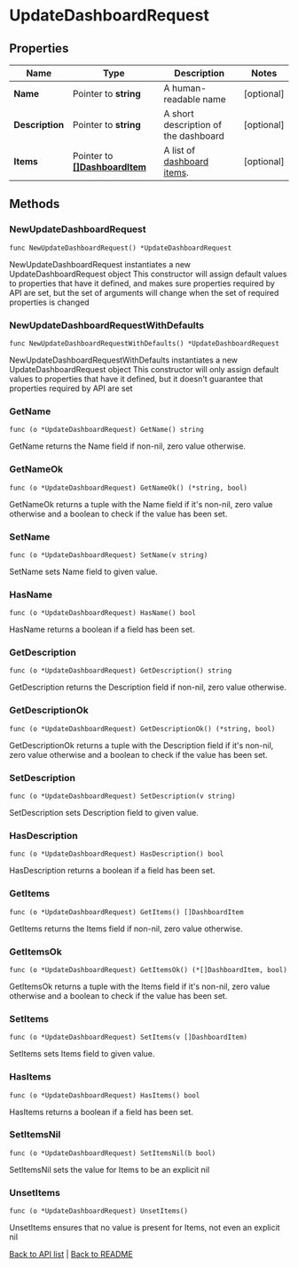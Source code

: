 # UpdateDashboardRequest

## Properties

Name | Type | Description | Notes
------------ | ------------- | ------------- | -------------
**Name** | Pointer to **string** | A human-readable name | [optional] 
**Description** | Pointer to **string** | A short description of the dashboard | [optional] 
**Items** | Pointer to [**[]DashboardItem**](DashboardItem.md) | A list of [dashboard items](#dashboard-item). | [optional] 

## Methods

### NewUpdateDashboardRequest

`func NewUpdateDashboardRequest() *UpdateDashboardRequest`

NewUpdateDashboardRequest instantiates a new UpdateDashboardRequest object
This constructor will assign default values to properties that have it defined,
and makes sure properties required by API are set, but the set of arguments
will change when the set of required properties is changed

### NewUpdateDashboardRequestWithDefaults

`func NewUpdateDashboardRequestWithDefaults() *UpdateDashboardRequest`

NewUpdateDashboardRequestWithDefaults instantiates a new UpdateDashboardRequest object
This constructor will only assign default values to properties that have it defined,
but it doesn't guarantee that properties required by API are set

### GetName

`func (o *UpdateDashboardRequest) GetName() string`

GetName returns the Name field if non-nil, zero value otherwise.

### GetNameOk

`func (o *UpdateDashboardRequest) GetNameOk() (*string, bool)`

GetNameOk returns a tuple with the Name field if it's non-nil, zero value otherwise
and a boolean to check if the value has been set.

### SetName

`func (o *UpdateDashboardRequest) SetName(v string)`

SetName sets Name field to given value.

### HasName

`func (o *UpdateDashboardRequest) HasName() bool`

HasName returns a boolean if a field has been set.

### GetDescription

`func (o *UpdateDashboardRequest) GetDescription() string`

GetDescription returns the Description field if non-nil, zero value otherwise.

### GetDescriptionOk

`func (o *UpdateDashboardRequest) GetDescriptionOk() (*string, bool)`

GetDescriptionOk returns a tuple with the Description field if it's non-nil, zero value otherwise
and a boolean to check if the value has been set.

### SetDescription

`func (o *UpdateDashboardRequest) SetDescription(v string)`

SetDescription sets Description field to given value.

### HasDescription

`func (o *UpdateDashboardRequest) HasDescription() bool`

HasDescription returns a boolean if a field has been set.

### GetItems

`func (o *UpdateDashboardRequest) GetItems() []DashboardItem`

GetItems returns the Items field if non-nil, zero value otherwise.

### GetItemsOk

`func (o *UpdateDashboardRequest) GetItemsOk() (*[]DashboardItem, bool)`

GetItemsOk returns a tuple with the Items field if it's non-nil, zero value otherwise
and a boolean to check if the value has been set.

### SetItems

`func (o *UpdateDashboardRequest) SetItems(v []DashboardItem)`

SetItems sets Items field to given value.

### HasItems

`func (o *UpdateDashboardRequest) HasItems() bool`

HasItems returns a boolean if a field has been set.

### SetItemsNil

`func (o *UpdateDashboardRequest) SetItemsNil(b bool)`

 SetItemsNil sets the value for Items to be an explicit nil

### UnsetItems
`func (o *UpdateDashboardRequest) UnsetItems()`

UnsetItems ensures that no value is present for Items, not even an explicit nil

[Back to API list](../README.md#documentation-for-api-endpoints) | [Back to README](../README.md)


